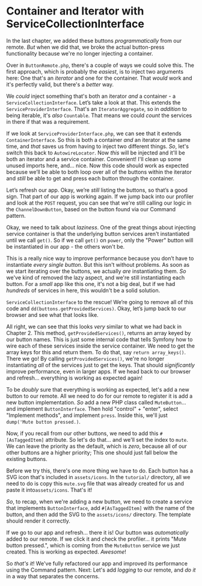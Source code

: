 # Container and Iterator with ServiceCollectionInterface

In the last chapter, we added these buttons *programmatically* from our remote.
*But* when we did that, we broke the actual button-press functionality because
we're no longer injecting a container.

Over in `ButtonRemote.php`, there's a couple of ways we could solve this. The
first approach, which is probably the *easiest*, is to inject two arguments
here: One that's an *iterator* and one for the container. That *would* work and
it's perfectly valid, but there's a *better* way.

We *could* inject something that's both an iterator *and* a container -
a `ServiceCollectionInterface`. Let’s take a look at that. This extends
the `ServiceProviderInterface`. That's an `IteratorAggregate`, so in *addition*
to being iterable, it's *also* `Countable`. That means we could *count* the
services in there if that was a requirement.

If we look at `ServiceProviderInterface.php`, we can see that it
extends `ContainerInterface`. So this is both a container *and* an iterator at
the same time, and *that* saves us from having to inject two different things.
*So*, let's switch this back to `AutowireLocator`. Now *this* will be injected
and it'll be both an iterator and a service container. Convenient! I'll clean up
some unused imports here, and... nice. Now this code should work as expected
because we’ll be able to both loop over all of the buttons within the iterator
and *still* be able to get and press each button through the container.

Let’s refresh our app. Okay, we’re *still* listing the buttons, so that’s a good
sign. That part of our app is working again. If we jump back into our profiler
and look at the `POST` request, you can see that we're still calling our logic
in the `ChannelDownButton`, based on the button found via our Command pattern.

Okay, we need to talk about *laziness*. One of the great things about injecting
service container is that the underlying button services aren't instantiated
until we call `get()`. So if we call `get()` on `power`, only the "Power" button
will be instantiated in our app - the others won't be.

This is a really nice way to improve performance because you don’t have to
instantiate *every single button*. But this isn't without problems. As soon as
we start iterating over the buttons, we actually *are* instantiating them. *So*
we've kind of removed the lazy aspect, and we're still instantiating each
button. For a *small* app like this one, it's not a big deal, but if we had
*hundreds* of services in here, this wouldn't be a solid solution.

`ServiceCollectionInterface` to the rescue! We’re going to remove all of this
code and `dd(buttons.getProvidedServices)`. Okay, let’s jump back to our browser
and see what that looks like.

All right, we can see that this looks *very* similar to what we had back in
Chapter 2. This method, `getProvidedServices()`, returns an array keyed by our
button names. This is just some internal code that tells Symfony how to wire
each of these services inside the service container. We need to get the array
keys for this and return them. To do that, say `return array_keys()`. There we
go! By calling `getProvidedServices()`, we're no longer instantiating *all* of
the services just to get the keys. That should *significantly* improve
performance, even in larger apps. If we head back to our browser and refresh...
everything is working as expected again!

To be *doubly* sure that everything is working as expected, let's add a new
button to our remote. All we need to do for our remote to register it is add a
new button implementation. *So* add a new PHP class called `MuteButton`... and
implement `ButtonInterface`. Then hold "control" + "enter", select "Implement
methods", and implement `press`. Inside this, we'll
just `dump('Mute button pressed.)`.

Now, if you recall from our other buttons, we need to add this `#[AsTaggedItem]`
attribute. So let's do that... and we'll set the index to `mute`. We can leave
the priority as the default, which is *zero*, because all of our other buttons
are a higher priority; This one should just fall below the existing buttons.

Before we try this, there's one more thing we have to do. Each button has a SVG
icon that's included in `assets/icons`. In the `tutorial/` directory, all we
need to do is copy this `mute.svg` file that was already created for us and
paste it into`assets/icons`. That's it!

*So*, to recap, when we're adding a new button, we need to create a service that
implements `ButtonInterface`, add `#[AsTaggedItem]` with the name of the button,
and then add the SVG to the `assets/icons/` directory. The template should
render it correctly.

If we go to our app and refresh... there it is! Our button was *automatically*
added to our remote. If we click it and check the profiler... it prints "Mute
button pressed.", which is coming from the `MuteButton` service we just created.
This is working as expected. *Awesome*!

So *that's it*! We've fully refactored our app and improved its performance
using the Command pattern. Next: Let's add *logging* to our remote, and *do it*
in a way that separates the concerns.

